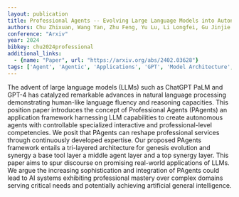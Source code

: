 ```yaml
---
layout: publication
title: Professional Agents -- Evolving Large Language Models into Autonomous Experts with Human-Level Competencies
authors: Chu Zhixuan, Wang Yan, Zhu Feng, Yu Lu, Li Longfei, Gu Jinjie
conference: "Arxiv"
year: 2024
bibkey: chu2024professional
additional_links:
  - {name: "Paper", url: "https://arxiv.org/abs/2402.03628"}
tags: ['Agent', 'Agentic', 'Applications', 'GPT', 'Model Architecture', 'Reinforcement Learning', 'Tools']
---
```

The advent of large language models (LLMs) such as ChatGPT PaLM and GPT-4 has catalyzed remarkable advances in natural language processing demonstrating human-like language fluency and reasoning capacities. This position paper introduces the concept of Professional Agents (PAgents) an application framework harnessing LLM capabilities to create autonomous agents with controllable specialized interactive and professional-level competencies. We posit that PAgents can reshape professional services through continuously developed expertise. Our proposed PAgents framework entails a tri-layered architecture for genesis evolution and synergy a base tool layer a middle agent layer and a top synergy layer. This paper aims to spur discourse on promising real-world applications of LLMs. We argue the increasing sophistication and integration of PAgents could lead to AI systems exhibiting professional mastery over complex domains serving critical needs and potentially achieving artificial general intelligence.
